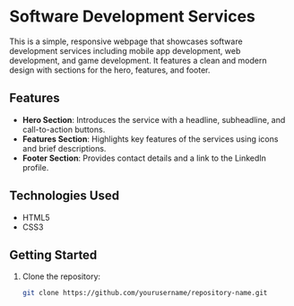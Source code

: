 # Software Development Services

This is a simple, responsive webpage that showcases software development services including mobile app development, web development, and game development. It features a clean and modern design with sections for the hero, features, and footer.

## Features

- **Hero Section**: Introduces the service with a headline, subheadline, and call-to-action buttons.
- **Features Section**: Highlights key features of the services using icons and brief descriptions.
- **Footer Section**: Provides contact details and a link to the LinkedIn profile.

## Technologies Used

- HTML5
- CSS3

## Getting Started

1. Clone the repository:
   ```bash
   git clone https://github.com/yourusername/repository-name.git
